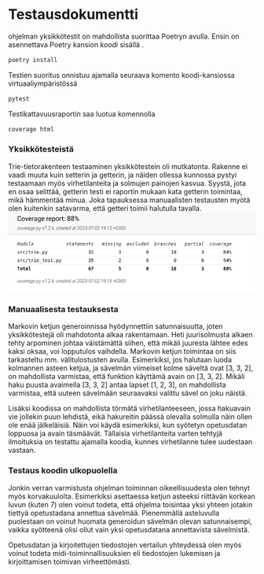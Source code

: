 # Testausdokumentti

ohjelman yksikkötestit on mahdollista suorittaa Poetryn avulla. Ensin on asennettava Poetry kansion *koodi* sisällä
.
```bash
poetry install
```
Testien suoritus onnistuu ajamalla seuraava komento koodi-kansiossa virtuaaliympäristössä
```bash
pytest
```
Testikattavuusraportin saa luotua komennolla
```bash
coverage html
```

### Yksikkötesteistä

Trie-tietorakenteen testaaminen yksikkötestein oli mutkatonta. Rakenne ei vaadi muuta kuin setterin ja getterin, ja näiden ollessa kunnossa pystyi testaamaan myös virhetilanteita ja solmujen painojen kasvua. Syystä, jota en osaa selittää, getterin testi ei raportin mukaan kata getterin toimintaa, mikä hämmentää minua. Joka tapauksessa manuaalisten testausten myötä olen kuitenkin satavarma, että getteri toimii halutulla tavalla.
![testikattavuusraportti](https://github.com/pmsainio/tiralabra/blob/main/Dokumentaatio/Coverage%202023-07-02%2019-16-16.png)

### Manuaalisesta testauksesta

Markovin ketjun generoinnissa hyödynnettiin satunnaisuutta, joten yksikkötestejä oli mahdotonta alkaa rakentamaan. Heti juurisolmusta alkaen tehty arpominen johtaa väistämättä siihen, että mikäli juuresta lähtee edes kaksi oksaa, voi lopputulos vaihdella. Markovin ketjun toimintaa on siis tarkasteltu mm. välitulostusten avulla. Esimerkiksi, jos halutaan luoda kolmannen asteen ketjua, ja sävelmän viimeiset kolme säveltä ovat [3, 3, 2], on mahdollista varmistaa, että funktion käyttämä avain on [3, 3, 2]. Mikäli haku puusta avaimella [3, 3, 2] antaa lapset [1, 2, 3], on mahdollista varmistaa, että uuteen sävelmään seuraavaksi valittu sävel on joku näistä.

Lisäksi koodissa on mahdollista törmätä virhetilanteeseen, jossa hakuavain vie jollekin puun lehdistä, eikä hakureitin päässä olevalla solmulla näin ollen ole enää jälkeläisiä. Näin voi käydä esimerkiksi, kun syötetyn opetusdatan loppuosa ja avain täsmäävät. Tällaisia virhetilanteita varten tehtyjä ilmoituksia on testattu ajamalla koodia, kunnes virhetilanne tulee uudestaan vastaan.

### Testaus koodin ulkopuolella

Jonkin verran varmistusta ohjelman toiminnan oikeellisuudesta olen tehnyt myös korvakuulolta. Esimerkiksi asettaessa ketjun asteeksi riittävän korkean luvun (kuten 7) olen voinut todeta, että ohjelma toisintaa yksi yhteen jotakin tiettyä opetustadana annettua sävelmää. Pienemmällä asteluvulla puolestaan on voinut huomata generoidun sävelmän olevan satunnaisempi, vaikka syötteenä olisi ollut vain yksi opetusdatana annettavista sävelmistä.

Opetusdatan ja kirjoitettujen tiedostojen vertailun yhteydessä olen myös voinut todeta midi-toiminnallisuuksien eli tiedostojen lukemisen ja kirjoittamisen toimivan virheettömästi.
